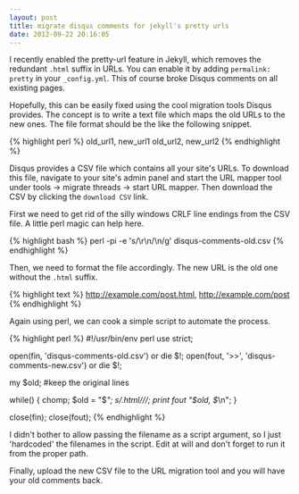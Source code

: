 ```yaml
---
layout: post
title: migrate disqus comments for jekyll's pretty urls
date: 2012-09-22 20:16:05
---
```

I recently enabled the pretty-url feature in Jekyll, which removes the redundant `.html` suffix in
URLs. You can enable it by adding `permalink: pretty` in your `_config.yml`. This of course
broke Disqus comments on all existing pages.

Hopefully, this can be easily fixed using the cool migration tools Disqus provides. The concept is to
write a text file which maps the old URLs to the new ones. The file format should be the like the
following snippet.

{% highlight perl %}
old_url1, new_url1
old_url2, new_url2
{% endhighlight %}

Disqus provides a CSV file which contains all your site's URLs. To download this file, navigate
to your site's admin panel and start the URL mapper tool under tools → migrate threads →
start URL mapper. Then download the CSV by clicking the `download CSV` link.

First we need to get rid of the silly windows CRLF line endings from the CSV file.
A little perl magic can help here.

{% highlight bash %}
perl -pi -e 's/\r\n/\n/g' disqus-comments-old.csv
{% endhighlight %}

Then, we need to format the file accordingly. The new URL is the old one without the `.html` suffix.

{% highlight text %}
http://example.com/post.html, http://example.com/post
{% endhighlight %}

Again using perl, we can cook a simple script to automate the process.

{% highlight perl %}
#!/usr/bin/env perl
use strict;

open(fin, 'disqus-comments-old.csv') or die $!;
open(fout, '>>', 'disqus-comments-new.csv') or die $!;

my $old; #keep the original lines

while(<fin>) {
    chomp;
    $old = "$_";
    s/\.html/\//;
    print fout "$old, $_\n";
}

close(fin);
close(fout);
{% endhighlight %}

I didn't bother to allow passing the filename as a script argument, so I just 'hardcoded'
the filenames in the script. Edit at will and don't forget to run it from the proper path.

Finally, upload the new CSV file to the URL migration tool and you will have your old comments back.

